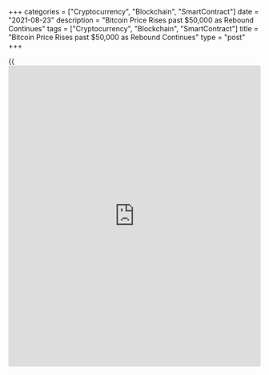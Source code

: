 +++
categories = ["Cryptocurrency", "Blockchain", "SmartContract"]
date = "2021-08-23"
description = "Bitcoin Price Rises past $50,000 as Rebound Continues"
tags = ["Cryptocurrency", "Blockchain", "SmartContract"]
title = "Bitcoin Price Rises past $50,000 as Rebound Continues"
type = "post"
+++

{{<iframe id="large-banner" src="https://www.bounty.group/#slide=5.0" width="100%" height="600" scrolling="no" style="border: 0px solid rgb(216, 221, 230); border-radius: 3px;">}}

LONDON (Reuters) - Bitcoin’s price surged past $50,000 on Monday for the
first time since May, continuing its rebound from a months-long slump.

The world’s largest cryptocurrency rose to $50,341, as [investor](https://www.fintechee.com/tutorial-for-forex-trading/investor-mode/)s bet
that the prospect of more U.S. stimulus spending would lead to further
gains, and more mainstream financial services firms made moves in the
nascent asset class.

Bitcoin has risen 81% since hitting a yearly low of $27,700 in January.

Meanwhile, the price of rival cryptocurrency ether rose 2.8% to $3,337.
The virtual coin has risen 91% since slumping to below $1,740 last
month.

The cryptocurrency recovery comes as some more established financial
services companies offer their customers access to virtual coins. PayPal
Holdings Inc said on Monday it would allow customers in the UK to buy,
sell and hold [bitcoin](https://www.letsplayfx.com/blog/forex-for-bitcoin/) and other cryptocurrencies starting this week.

Some traders believe the [bitcoin](https://www.letsplayfx.com/blog/forex-for-bitcoin/) market has yet to see the full return
of retail [investor](https://www.fintechee.com/tutorial-for-forex-trading/investor-mode/)s, suggesting the current upswing could have further
to go.

> “The last time [bitcoin](https://www.letsplayfx.com/blog/forex-for-bitcoin/) was at $50,000, the Google trends (tracking
[website](https://www.playgroundfx.com/blog/website-for-forex-trading/) showing Bitcoin searches) was much higher than what it is now,”
Marcus Sotiriou, a sales trader at the UK based digital asset broker
GlobalBlock, said in a note.

>

> “This suggests that retail euphoria hasn’t entered the market yet and
[bitcoin](https://www.letsplayfx.com/blog/forex-for-bitcoin/) has a long way to go in this market cycle.”

_Reporting by Anna Irrera; Editing by David Holmes_
